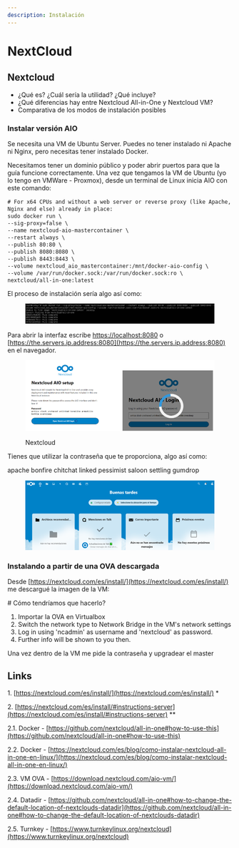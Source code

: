 ```yaml
---
description: Instalación
---
```


# NextCloud

## Nextcloud

* ¿Qué es? ¿Cuál sería la utilidad? ¿Qué incluye?
* ¿Qué diferencias hay entre Nextcloud All-in-One y Nextcloud VM?
* Comparativa de los modos de instalación posibles

### &#x20;Instalar versión AIO

Se necesita una VM de Ubuntu Server. Puedes no tener instalado ni Apache ni Nginx, pero necesitas tener instalado Docker.

Necesitamos tener un dominio público y poder abrir puertos para que la guía funcione correctamente. Una vez que tengamos la VM de Ubuntu (yo lo tengo en VMWare - Proxmox), desde un terminal de Linux inicia AIO con este comando:

```
# For x64 CPUs and without a web server or reverse proxy (like Apache, Nginx and else) already in place:
sudo docker run \
--sig-proxy=false \
--name nextcloud-aio-mastercontainer \
--restart always \
--publish 80:80 \
--publish 8080:8080 \
--publish 8443:8443 \
--volume nextcloud_aio_mastercontainer:/mnt/docker-aio-config \
--volume /var/run/docker.sock:/var/run/docker.sock:ro \
nextcloud/all-in-one:latest
```

El proceso de instalación sería algo así como:

<figure><img src="../.gitbook/assets/image (9) (1).png" alt=""><figcaption></figcaption></figure>

Para abrir la interfaz escribe [https://localhost:8080](https://localhost:8080)  o [https://the.servers.ip.address:8080](https://the.servers.ip.address:8080) en el navegador.&#x20;

<figure><img src="../.gitbook/assets/image (4) (2).png" alt=""><figcaption><p>Nextcloud</p></figcaption></figure>

&#x20;Tienes que utilizar la contraseña que te proporciona, algo así como:

apache bonfire chitchat linked pessimist saloon settling gumdrop

<figure><img src="../.gitbook/assets/image (16).png" alt=""><figcaption></figcaption></figure>



### Instalando a partir de una OVA descargada

Desde [https://nextcloud.com/es/install/](https://nextcloud.com/es/install/) me descargué la imagen de la VM:

\# Cómo tendríamos que hacerlo?

1. Importar la OVA en Virtualbox
2. Switch the network type to Network Bridge in the VM's network settings
3. Log in using 'ncadmin' as username and 'nextcloud' as password.
4. Further info will be shown to you then.

Una vez dentro de la VM me pide la contraseña y upgradear el master&#x20;

## &#x20;Links

1\.      [https://nextcloud.com/es/install/](https://nextcloud.com/es/install/) \*

2\.      [https://nextcloud.com/es/install/#instructions-server](https://nextcloud.com/es/install/#instructions-server) \*\*

2.1.    Docker   - [https://github.com/nextcloud/all-in-one#how-to-use-this](https://github.com/nextcloud/all-in-one#how-to-use-this)

2.2.    Docker   - [https://nextcloud.com/es/blog/como-instalar-nextcloud-all-in-one-en-linux/](https://nextcloud.com/es/blog/como-instalar-nextcloud-all-in-one-en-linux/)

2.3.    VM OVA - [https://download.nextcloud.com/aio-vm/](https://download.nextcloud.com/aio-vm/)

2.4.    Datadir - [https://github.com/nextcloud/all-in-one#how-to-change-the-default-location-of-nextclouds-datadir](https://github.com/nextcloud/all-in-one#how-to-change-the-default-location-of-nextclouds-datadir)

2.5.    Turnkey - [https://www.turnkeylinux.org/nextcloud](https://www.turnkeylinux.org/nextcloud)

&#x20;

##
